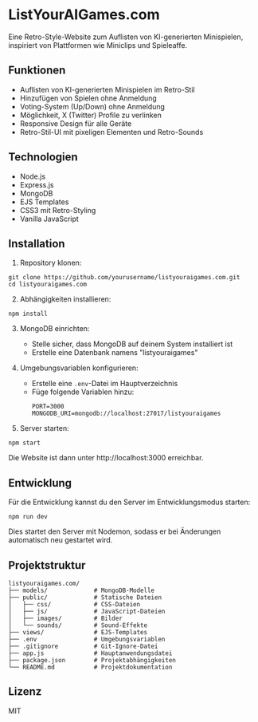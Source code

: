 # ListYourAIGames.com

Eine Retro-Style-Website zum Auflisten von KI-generierten Minispielen, inspiriert von Plattformen wie Miniclips und Spieleaffe.

## Funktionen

- Auflisten von KI-generierten Minispielen im Retro-Stil
- Hinzufügen von Spielen ohne Anmeldung
- Voting-System (Up/Down) ohne Anmeldung
- Möglichkeit, X (Twitter) Profile zu verlinken
- Responsive Design für alle Geräte
- Retro-Stil-UI mit pixeligen Elementen und Retro-Sounds

## Technologien

- Node.js
- Express.js
- MongoDB
- EJS Templates
- CSS3 mit Retro-Styling
- Vanilla JavaScript

## Installation

1. Repository klonen:

```
git clone https://github.com/yourusername/listyouraigames.com.git
cd listyouraigames.com
```

2. Abhängigkeiten installieren:

```
npm install
```

3. MongoDB einrichten:

   - Stelle sicher, dass MongoDB auf deinem System installiert ist
   - Erstelle eine Datenbank namens "listyouraigames"

4. Umgebungsvariablen konfigurieren:

   - Erstelle eine `.env`-Datei im Hauptverzeichnis
   - Füge folgende Variablen hinzu:
     ```
     PORT=3000
     MONGODB_URI=mongodb://localhost:27017/listyouraigames
     ```

5. Server starten:

```
npm start
```

Die Website ist dann unter http://localhost:3000 erreichbar.

## Entwicklung

Für die Entwicklung kannst du den Server im Entwicklungsmodus starten:

```
npm run dev
```

Dies startet den Server mit Nodemon, sodass er bei Änderungen automatisch neu gestartet wird.

## Projektstruktur

```
listyouraigames.com/
├── models/             # MongoDB-Modelle
├── public/             # Statische Dateien
│   ├── css/            # CSS-Dateien
│   ├── js/             # JavaScript-Dateien
│   ├── images/         # Bilder
│   └── sounds/         # Sound-Effekte
├── views/              # EJS-Templates
├── .env                # Umgebungsvariablen
├── .gitignore          # Git-Ignore-Datei
├── app.js              # Hauptanwendungsdatei
├── package.json        # Projektabhängigkeiten
└── README.md           # Projektdokumentation
```

## Lizenz

MIT
